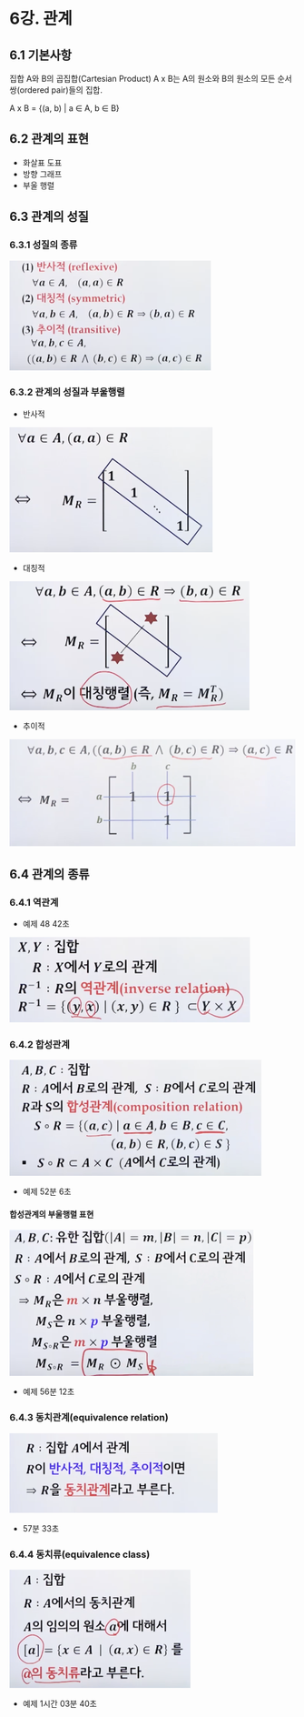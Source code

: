 # 6강. 관계

## 6.1 기본사항

집합 A와 B의 곱집합(Cartesian Product) A x B는  A의 원소와 B의 원소의 모든 순서쌍(ordered pair)들의 집합.

A x B = {(a, b) | a ∈ A, b ∈ B}



## 6.2 관계의 표현

- 화살표 도표
- 방향 그래프
- 부울 행렬



## 6.3 관계의 성질

### 6.3.1 성질의 종류

<img src="./assets/Screenshot 2024-05-11 at 11.33.52 PM.png" alt="Screenshot 2024-05-11 at 11.33.52 PM" style="zoom:50%;" />





### 6.3.2 관계의 성질과 부울행렬

- 반사적

<img src="./assets/Screenshot 2024-05-11 at 11.35.14 PM.png" alt="Screenshot 2024-05-11 at 11.35.14 PM" style="zoom:50%;" />

- 대칭적

<img src="./assets/Screenshot 2024-05-11 at 11.35.31 PM.png" alt="Screenshot 2024-05-11 at 11.35.31 PM" style="zoom:50%;" />

- 추이적

<img src="./assets/Screenshot 2024-05-11 at 11.35.48 PM.png" alt="Screenshot 2024-05-11 at 11.35.48 PM" style="zoom:50%;" />



## 6.4 관계의 종류

### 6.4.1 역관계

- 예제 48 42초

<img src="./assets/Screenshot 2024-05-11 at 11.37.07 PM.png" alt="Screenshot 2024-05-11 at 11.37.07 PM" style="zoom:50%;" />

### 6.4.2 합성관계

<img src="./assets/Screenshot 2024-05-11 at 11.37.58 PM.png" alt="Screenshot 2024-05-11 at 11.37.58 PM" style="zoom:50%;" />

- 예제 52분 6초

#### 합성관계의 부울행렬 표현

<img src="./assets/Screenshot 2024-05-11 at 11.40.33 PM.png" alt="Screenshot 2024-05-11 at 11.40.33 PM" style="zoom:50%;" />

- 예제 56분 12초



### 6.4.3 동치관계(equivalence relation)

<img src="./assets/Screenshot 2024-05-11 at 11.41.01 PM.png" alt="Screenshot 2024-05-11 at 11.41.01 PM" style="zoom:50%;" />

- 57분 33초



### 6.4.4 동치류(equivalence class)

<img src="./assets/Screenshot 2024-05-11 at 11.41.33 PM.png" alt="Screenshot 2024-05-11 at 11.41.33 PM" style="zoom:50%;" />

- 예제 1시간 03분 40초

